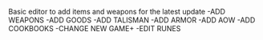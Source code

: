 Basic editor to add items and weapons for the latest update
-ADD WEAPONS
-ADD GOODS
-ADD TALISMAN
-ADD ARMOR
-ADD AOW
-ADD COOKBOOKS
-CHANGE NEW GAME+ 
-EDIT RUNES
